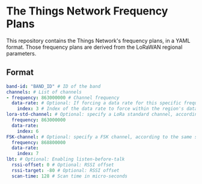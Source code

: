 # The Things Network Frequency Plans

This repository contains the Things Network's frequency plans, in a YAML format. Those frequency plans are derived from the LoRaWAN regional parameters.

## Format

```yml
band-id: "BAND_ID" # ID of the band
channels: # List of channels
- frequency: 863000000 # Channel frequency
  data-rate: # Optional: If forcing a data rate for this specific frequency
    index: 3 # Index of the data rate to force within the region's data rates list
lora-std-channel: # Optional: specify a LoRa standard channel, according to the same specs than the previous frequency plans. Follows the same format than other channels.
  frequency: 863000000
  data-rate:
    index: 6
FSK-channel: # Optional: specify a FSK channel, according to the same specs than the previous frequency plans. Follows the same format than other channels.
  frequency: 868800000
  data-rate:
    index: 7
lbt: # Optional: Enabling listen-before-talk
  rssi-offset: 0 # Optional: RSSI offset
  rssi-target: -80 # Optional: RSSI offset
  scan-time: 128 # Scan time in micro-seconds
```
